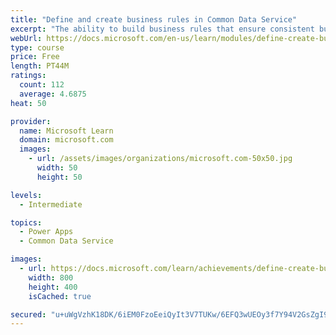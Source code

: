 ```yaml
---
title: "Define and create business rules in Common Data Service"
excerpt: "The ability to build business rules that ensure consistent business logic regardless of the app accessing that data set is imperative to a successful business operation. This module will show you how you can build business rules that are triggered anytime they are used within Common Data Service."
webUrl: https://docs.microsoft.com/en-us/learn/modules/define-create-business-rules/
type: course
price: Free
length: PT44M
ratings:
  count: 112
  average: 4.6875
heat: 50

provider:
  name: Microsoft Learn
  domain: microsoft.com
  images:
    - url: /assets/images/organizations/microsoft.com-50x50.jpg
      width: 50
      height: 50

levels:
  - Intermediate

topics:
  - Power Apps
  - Common Data Service

images:
  - url: https://docs.microsoft.com/learn/achievements/define-create-business-rules-social.png
    width: 800
    height: 400
    isCached: true

secured: "u+uWgVzhK18DK/6iEM0FzoEeiQyIt3V7TUKw/6EFQ3wUEOy3f7Y94V2GsZgI9+SHtaMmtU3JYE/rlUtz5aRfv0qmLn7uDVwk3X0RISXtj7ru4PDyCIxIIAzzAwLwH4isP268yToIFA1T/HW7wnXZHaGikaFJ3NcaszYY9Q+BJjFrn0j3t3Vm9QZYy1uSOKgQM4Slzoo4ttJrwYK5YMvrbxZFVct85LGT9mBNjBpApw3TBhfKyUqEpXRBJuMIpkI7fbHEv+X6Z8mNPjn/7RRRNu5NdpWUNuBT9zNDPK9/FTLUwWDKOaipjgunlyOW0cnd6rpW3goLHyEBmXIM96g0iMFspLRj2DXSC8gzT7HIPQbrBQTVUPU953DsA6SBmMApoLBCxvZ1I6BB3Jg6gCPFspsNHh0VhO/M2xhVkAppaEc=;LA4zlidabOJ1XqbhovPaUA=="
---
```


